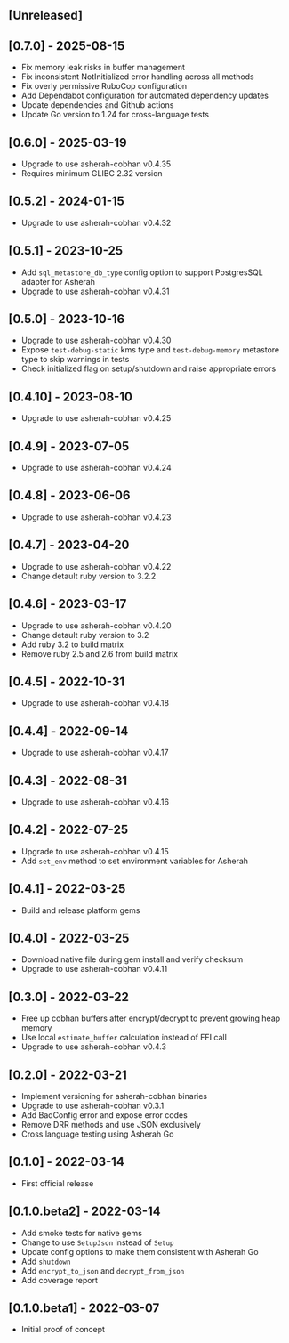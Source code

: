## [Unreleased]

## [0.7.0] - 2025-08-15

- Fix memory leak risks in buffer management
- Fix inconsistent NotInitialized error handling across all methods
- Fix overly permissive RuboCop configuration
- Add Dependabot configuration for automated dependency updates
- Update dependencies and Github actions
- Update Go version to 1.24 for cross-language tests

## [0.6.0] - 2025-03-19

- Upgrade to use asherah-cobhan v0.4.35
- Requires minimum GLIBC 2.32 version

## [0.5.2] - 2024-01-15

- Upgrade to use asherah-cobhan v0.4.32

## [0.5.1] - 2023-10-25

- Add `sql_metastore_db_type` config option to support PostgresSQL adapter for Asherah
- Upgrade to use asherah-cobhan v0.4.31

## [0.5.0] - 2023-10-16

- Upgrade to use asherah-cobhan v0.4.30
- Expose `test-debug-static` kms type and `test-debug-memory` metastore type to skip warnings in tests
- Check initialized flag on setup/shutdown and raise appropriate errors

## [0.4.10] - 2023-08-10

- Upgrade to use asherah-cobhan v0.4.25

## [0.4.9] - 2023-07-05

- Upgrade to use asherah-cobhan v0.4.24

## [0.4.8] - 2023-06-06

- Upgrade to use asherah-cobhan v0.4.23

## [0.4.7] - 2023-04-20

- Upgrade to use asherah-cobhan v0.4.22
- Change detault ruby version to 3.2.2

## [0.4.6] - 2023-03-17

- Upgrade to use asherah-cobhan v0.4.20
- Change detault ruby version to 3.2
- Add ruby 3.2 to build matrix
- Remove ruby 2.5 and 2.6 from build matrix

## [0.4.5] - 2022-10-31

- Upgrade to use asherah-cobhan v0.4.18

## [0.4.4] - 2022-09-14

- Upgrade to use asherah-cobhan v0.4.17

## [0.4.3] - 2022-08-31

- Upgrade to use asherah-cobhan v0.4.16

## [0.4.2] - 2022-07-25

- Upgrade to use asherah-cobhan v0.4.15
- Add `set_env` method to set environment variables for Asherah

## [0.4.1] - 2022-03-25

- Build and release platform gems

## [0.4.0] - 2022-03-25

- Download native file during gem install and verify checksum
- Upgrade to use asherah-cobhan v0.4.11

## [0.3.0] - 2022-03-22

- Free up cobhan buffers after encrypt/decrypt to prevent growing heap memory
- Use local `estimate_buffer` calculation instead of FFI call
- Upgrade to use asherah-cobhan v0.4.3

## [0.2.0] - 2022-03-21

- Implement versioning for asherah-cobhan binaries
- Upgrade to use asherah-cobhan v0.3.1
- Add BadConfig error and expose error codes
- Remove DRR methods and use JSON exclusively
- Cross language testing using Asherah Go

## [0.1.0] - 2022-03-14

- First official release

## [0.1.0.beta2] - 2022-03-14

- Add smoke tests for native gems
- Change to use `SetupJson` instead of `Setup`
- Update config options to make them consistent with Asherah Go
- Add `shutdown`
- Add `encrypt_to_json` and `decrypt_from_json`
- Add coverage report

## [0.1.0.beta1] - 2022-03-07

- Initial proof of concept
